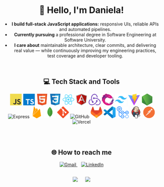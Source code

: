 <div align="center">

# 💫 Hello, I'm Daniela!

- **I build full-stack JavaScript applications:** responsive UIs, reliable APIs and automated pipelines.  
- **Currently pursuing** a professional degree in Software Engineering at Software University.  
- **I care about** maintainable architecture, clear commits, and delivering real value — while continuously improving my engineering practices, test coverage and developer tooling.  

<br>

## 💻 Tech Stack and Tools

<img title="JavaScript" alt="JavaScript" height="38" src="https://raw.githubusercontent.com/devicons/devicon/master/icons/javascript/javascript-original.svg" />
<img title="TypeScript" alt="TypeScript" height="38" src="https://raw.githubusercontent.com/devicons/devicon/master/icons/typescript/typescript-original.svg" />
<img title="HTML5" alt="HTML5" height="38" src="https://raw.githubusercontent.com/devicons/devicon/master/icons/html5/html5-original.svg" />
<img title="CSS3" alt="CSS3" height="38" src="https://raw.githubusercontent.com/devicons/devicon/master/icons/css3/css3-original.svg" />
<img title="React" alt="React" height="38" src="https://raw.githubusercontent.com/devicons/devicon/master/icons/react/react-original.svg" />
<img title="Angular" alt="Angular" height="38" src="https://raw.githubusercontent.com/devicons/devicon/master/icons/angularjs/angularjs-original.svg" />
<img title="Redux" alt="Redux" height="38" src="https://raw.githubusercontent.com/devicons/devicon/master/icons/redux/redux-original.svg" />
<img title="RxJS" alt="RxJS" height="38" src="https://raw.githubusercontent.com/devicons/devicon/master/icons/rxjs/rxjs-original.svg" />
<img title="Tailwind CSS" alt="Tailwind CSS" height="38" src="https://raw.githubusercontent.com/devicons/devicon/master/icons/tailwindcss/tailwindcss-original.svg" />
<img title="Vite" alt="Vite" height="38" src="https://raw.githubusercontent.com/devicons/devicon/master/icons/vitejs/vitejs-original.svg" />
<img title="Node.js" alt="Node.js" height="38" src="https://raw.githubusercontent.com/devicons/devicon/master/icons/nodejs/nodejs-original.svg" />
<br>
<img title="Express" alt="Express" height="38" src="https://cdn.simpleicons.org/express/FFFFFF" />
<img title="Firebase" alt="Firebase" height="38" src="https://raw.githubusercontent.com/devicons/devicon/master/icons/firebase/firebase-plain.svg" />
<img title="MongoDB" alt="MongoDB" height="38" src="https://raw.githubusercontent.com/devicons/devicon/master/icons/mongodb/mongodb-original.svg" />
<img title="Git" alt="Git" height="38" src="https://raw.githubusercontent.com/devicons/devicon/master/icons/git/git-original.svg" />
<img title="GitHub" alt="GitHub" height="38" src="https://cdn.simpleicons.org/github/FFFFFF" />
<img title="GitLab" alt="GitLab" height="38" src="https://raw.githubusercontent.com/devicons/devicon/master/icons/gitlab/gitlab-original.svg" />
<img title="VS Code" alt="VS Code" height="38" src="https://raw.githubusercontent.com/devicons/devicon/master/icons/vscode/vscode-original.svg" />
<img title="GitHub Actions" alt="GitHub Actions" height="38" src="https://raw.githubusercontent.com/devicons/devicon/master/icons/githubactions/githubactions-original.svg" />
<img title="Jenkins" alt="Jenkins" height="38" src="https://raw.githubusercontent.com/devicons/devicon/master/icons/jenkins/jenkins-original.svg" />
<img title="Postman" alt="Postman" height="38" src="https://raw.githubusercontent.com/devicons/devicon/master/icons/postman/postman-original.svg" />
<img title="Vercel" alt="Vercel" height="38" src="https://cdn.simpleicons.org/vercel/FFFFFF" />

<br><br>

## 🌐 How to reach me
<a href="mailto:dconewa@gmail.com">
  <img src="https://skillicons.dev/icons?i=gmail" height="40" alt="Gmail"/>
</a>&nbsp;&nbsp;
<a href="https://www.linkedin.com/in/daniella-coneva/">
  <img src="https://skillicons.dev/icons?i=linkedin" height="40" alt="LinkedIn"/>
</a>

</div>

<br>

<p align="center">
  <img src="https://nirzak-streak-stats.vercel.app/?user=danielleconeva&theme=omni&hide_border=true" height="180" />
  &nbsp;&nbsp;&nbsp;&nbsp;
  <img src="https://github-readme-stats.vercel.app/api/top-langs/?username=danielleconeva&theme=omni&hide_border=true&include_all_commits=true&count_private=true&layout=compact" height="180" />
</p>
